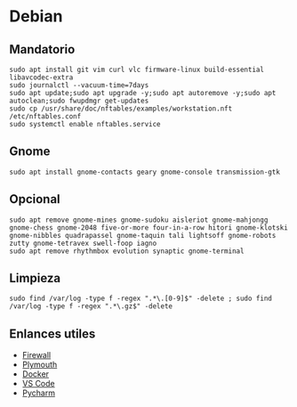 # Debian

## Mandatorio
```
sudo apt install git vim curl vlc firmware-linux build-essential libavcodec-extra
sudo journalctl --vacuum-time=7days
sudo apt update;sudo apt upgrade -y;sudo apt autoremove -y;sudo apt autoclean;sudo fwupdmgr get-updates
sudo cp /usr/share/doc/nftables/examples/workstation.nft /etc/nftables.conf
sudo systemctl enable nftables.service
```

## Gnome
```
sudo apt install gnome-contacts geary gnome-console transmission-gtk
```

## Opcional
```
sudo apt remove gnome-mines gnome-sudoku aisleriot gnome-mahjongg gnome-chess gnome-2048 five-or-more four-in-a-row hitori gnome-klotski gnome-nibbles quadrapassel gnome-taquin tali lightsoff gnome-robots zutty gnome-tetravex swell-foop iagno
sudo apt remove rhythmbox evolution synaptic gnome-terminal
```

## Limpieza
```
sudo find /var/log -type f -regex ".*\.[0-9]$" -delete ; sudo find /var/log -type f -regex ".*\.gz$" -delete
```

## Enlances utiles
* [Firewall](https://wiki.debian.org/nftables)
* [Plymouth](https://wiki.debian.org/plymouth)
* [Docker](https://docs.docker.com/engine/install/)
* [VS Code](https://code.visualstudio.com/docs/setup/linux)
* [Pycharm](https://www.jetbrains.com/help/pycharm/installation-guide.html#standalone)
